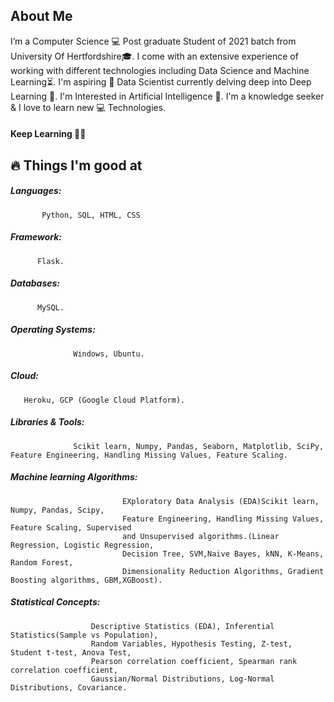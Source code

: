 ## About Me

I’m a Computer Science 💻 Post graduate Student of 2021 batch from University Of Hertfordshire🎓. I come with an extensive experience of working with different technologies including Data Science and Machine Learning⏳.
I'm aspiring 🔭️ Data Scientist currently delving deep into Deep Learning  🚂.
I'm Interested in Artificial Intelligence 🤔.
I'm a knowledge seeker & I love to learn new 💻 Technologies.

#### Keep Learning 👨‍🎓️
    
    
## 🔥 Things I'm good at
##### Languages: 
           Python, SQL, HTML, CSS

##### Framework: 
          Flask.

##### Databases: 
          MySQL.

##### Operating Systems:
                  Windows, Ubuntu.

##### Cloud:
       Heroku, GCP (Google Cloud Platform).

##### Libraries & Tools:
                  Scikit learn, Numpy, Pandas, Seaborn, Matplotlib, SciPy, Feature Engineering, Handling Missing Values, Feature Scaling.

##### Machine learning Algorithms: 
                             EXploratory Data Analysis (EDA)Scikit learn, Numpy, Pandas, Scipy,
                             Feature Engineering, Handling Missing Values, Feature Scaling, Supervised
                             and Unsupervised algorithms.(Linear Regression, Logistic Regression,
                             Decision Tree, SVM,Naive Bayes, kNN, K-Means, Random Forest,
                             Dimensionality Reduction Algorithms, Gradient Boosting algorithms, GBM,XGBoost).

##### Statistical Concepts: 
                      Descriptive Statistics (EDA), Inferential Statistics(Sample vs Population),
                      Random Variables, Hypothesis Testing, Z-test, Student t-test, Anova Test,
                      Pearson correlation coefficient, Spearman rank correlation coefficient,
                      Gaussian/Normal Distributions, Log-Normal Distributions, Covariance.

